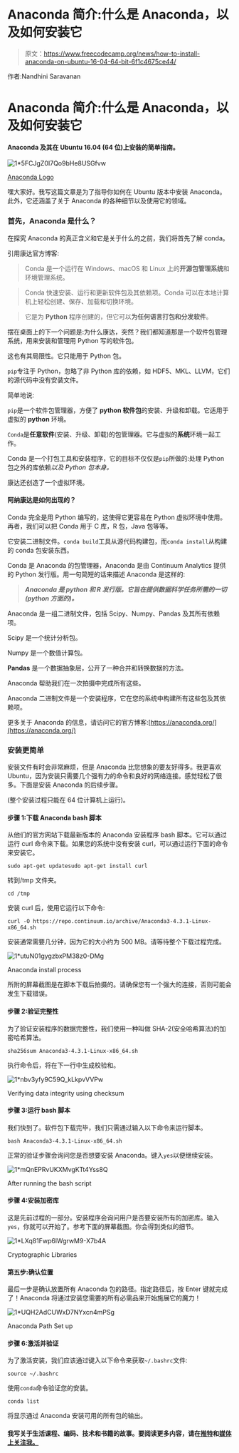 # Anaconda 简介:什么是 Anaconda，以及如何安装它

> 原文：<https://www.freecodecamp.org/news/how-to-install-anaconda-on-ubuntu-16-04-64-bit-6f1c4675ce44/>

作者:Nandhini Saravanan

# Anaconda 简介:什么是 Anaconda，以及如何安装它

#### Anaconda 及其在 Ubuntu 16.04 (64 位)上安装的简单指南。

![1*5FCJgZ0I7Qo9bHe8USGfvw](img/6a2c8007d57599f9362df6db40e71dd8.png)

[Anaconda Logo](https://en.wikipedia.org/wiki/Anaconda_(Python_distribution))

嘿大家好。我写这篇文章是为了指导你如何在 Ubuntu 版本中安装 Anaconda。此外，它还涵盖了关于 Anaconda 的各种细节以及使用它的领域。

### 首先，Anaconda 是什么？

在探究 Anaconda 的真正含义和它是关于什么的之前，我们将首先了解 conda。

引用康达官方博客:

> Conda 是一个运行在 Windows、macOS 和 Linux 上的**开源包管理系统**和环境管理系统。

> Conda 快速安装、运行和更新软件包及其依赖项。Conda 可以在本地计算机上轻松创建、保存、加载和切换环境。

> 它是为 **Python** 程序创建的，但它可以**为任何语言打包和分发软件**。

摆在桌面上的下一个问题是:为什么康达，突然？我们都知道那是一个软件包管理系统，用来安装和管理用 Python 写的软件包。

这也有其局限性。它只能用于 Python 包。

`pip`专注于 Python，忽略了非 Python 库的依赖，如 HDF5、MKL、LLVM，它们的源代码中没有安装文件。

简单地说:

`pip`是一个软件包管理器，方便了 **python 软件包**的安装、升级和卸载。它适用于虚拟的 **python** 环境。

`Conda`是**任意软件**(安装、升级、卸载)的包管理器。它与虚拟的**系统**环境一起工作。

Conda 是一个打包工具和安装程序，它的目标不仅仅是`pip`所做的:处理 Python 包之外的库依赖*以及 Python 包本身。*

康达还创造了一个虚拟环境。

#### 阿纳康达是如何出现的？

Conda 完全是用 Python 编写的，这使得它更容易在 Python 虚拟环境中使用。再者，我们可以把 Conda 用于 C 库，R 包，Java 包等等。

它安装二进制文件。`conda build`工具从源代码构建包，而`conda install`从构建的 conda 包安装东西。

Conda 是 Anaconda 的包管理器，Anaconda 是由 Continuum Analytics 提供的 Python 发行版。用一句简短的话来描述 Anaconda 是这样的:

> ***Anaconda 是 python 和 R 发行版。它旨在提供数据科学任务所需的一切(python 方面的)。***

Anaconda 是一组二进制文件，包括 Scipy、Numpy、Pandas 及其所有依赖项。

Scipy 是一个统计分析包。

Numpy 是一个数值计算包。

**Pandas** 是一个数据抽象层，公开了一种合并和转换数据的方法。

Anaconda 帮助我们在一次拍摄中完成所有这些。

Anaconda 二进制文件是一个安装程序，它在您的系统中构建所有这些包及其依赖项。

更多关于 Anaconda 的信息，请访问它的官方博客:[https://anaconda.org/](https://anaconda.org/)

### 安装更简单

安装文件有时会非常麻烦，但是 Anaconda 比您想象的要友好得多。我更喜欢 Ubuntu，因为安装只需要几个强有力的命令和良好的网络连接。感觉轻松了很多。下面是安装 Anaconda 的后续步骤。

(整个安装过程只能在 64 位计算机上运行)。

#### 步骤 1:下载 Anaconda bash 脚本

从他们的官方网站下载最新版本的 Anaconda 安装程序 bash 脚本。它可以通过运行 curl 命令来下载。如果您的系统中没有安装 curl，可以通过运行下面的命令来安装它。

```
sudo apt-get updatesudo apt-get install curl
```

转到/tmp 文件夹。

```
cd /tmp
```

安装 curl 后，使用它运行以下命令:

```
curl -O https://repo.continuum.io/archive/Anaconda3-4.3.1-Linux-x86_64.sh
```

安装通常需要几分钟，因为它的大小约为 500 MB。请等待整个下载过程完成。

![1*utuN01gygzbxPM38z0-DMg](img/dc069ac23f5484bc862342dfdb776792.png)

Anaconda install process

所附的屏幕截图是在脚本下载后拍摄的。请确保您有一个强大的连接，否则可能会发生下载错误。

#### 步骤 2:验证完整性

为了验证安装程序的数据完整性，我们使用一种叫做 SHA-2(安全哈希算法)的加密哈希算法。

```
sha256sum Anaconda3-4.3.1-Linux-x86_64.sh
```

执行命令后，将在下一行中生成校验和。

![1*nbv3yfy9C59Q_kLkpvVVPw](img/3ca705329f02fc36c444b1198f1f32e6.png)

Verifying data integrity using checksum

#### 步骤 3:运行 bash 脚本

我们快到了。软件包下载完毕，我们只需通过输入以下命令来运行脚本。

```
bash Anaconda3-4.3.1-Linux-x86_64.sh
```

正常的验证步骤会询问您是否想要安装 Anaconda。键入`yes`以便继续安装。

![1*mQnEPRvUKXMvgKTt4Yss8Q](img/1025cdd9968e8b4b2699831a2e625137.png)

After running the bash script

#### 步骤 4:安装加密库

这是先前过程的一部分。安装程序会询问用户是否要安装所有的加密库。输入`yes`，你就可以开始了。参考下面的屏幕截图。你会得到类似的细节。

![1*LXq81Fwp6lWgrwM9-X7b4A](img/f8df353a1066d86c6034416ab9cc3268.png)

Cryptographic Libraries

#### 第五步:确认位置

最后一步是确认放置所有 Anaconda 包的路径。指定路径后，按 Enter 键就完成了！Anaconda 将通过安装您需要的所有必需品来开始施展它的魔力！

![1*UQH2AdCUWxD7NYxcn4mPSg](img/58ab4eb1a9affc6894f688d4627c322e.png)

Anaconda Path Set up

#### 步骤 6:激活并验证

为了激活安装，我们应该通过键入以下命令来获取`~/.bashrc`文件:

```
source ~/.bashrc
```

使用`conda`命令验证您的安装。

```
conda list
```

将显示通过 Anaconda 安装可用的所有包的输出。

#### 我写关于生活课程、编码、技术和书籍的故事。要阅读更多内容，请在[推特](https://twitter.com/snandhini98)和[媒体上关注我。](http://medium.com/@nandhus05)